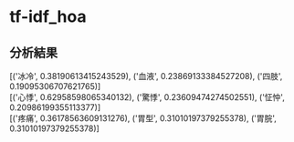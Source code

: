 # tf-idf_hoa
## 分析結果
[('冰冷', 0.38190613415243529), ('血液', 0.23869133384527208), ('四肢', 0.19095306707621765)] \
[('心悸', 0.62958598065340132), ('驚悸', 0.23609474274502551), ('怔忡', 0.20986199355113377)] \
[('疼痛', 0.36178563609131276), ('胃型', 0.31010197379255378), ('胃脘', 0.31010197379255378)]
